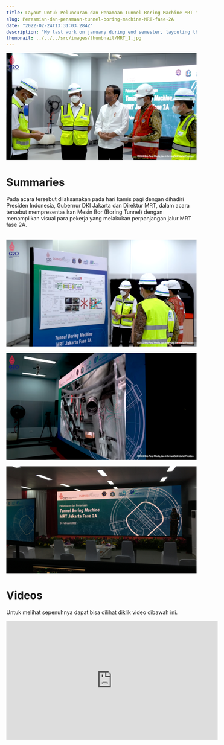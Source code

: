 ```yaml
---
title: Layout Untuk Peluncuran dan Penamaan Tunnel Boring Machine MRT fase 2A
slug: Peresmian-dan-penamaan-tunnel-boring-machine-MRT-fase-2A
date: "2022-02-24T13:31:03.284Z"
description: "My last work on january during end semester, layouting the banner for MRT opening ceremony Tunnel Boring machine, represented by the Indonesian presiden Jokowi and Jakarta Governer Anies."
thumbnail: ../../../src/images/thumbnail/MRT_1.jpg
---
```


![Penamaan dam Peluncuran Boring Tunnel](./MRT3.png)<br>

# Summaries
Pada acara tersebut dilaksanakan pada hari kamis pagi dengan dihadiri Presiden Indonesia, Gubernur DKI Jakarta dan Direktur MRT, dalam acara tersebut mempresentasikan Mesin Bor (Boring Tunnel) dengan menampilkan visual para pekerja yang melakukan perpanjangan jalur MRT fase 2A.<br><br>

![Penamaan dam Peluncuran Boring Tunnel](./MRT.png)<br>

![Layout Banner Acara LED](./MRT2.png)<br>

![Layout Banner Acara LED](./MRT4.png)<br>

# Videos
Untuk melihat sepenuhnya dapat bisa dilihat diklik video dibawah ini.<br>

<iframe width="560" height="315" src="https://www.youtube.com/embed/eZoWsSYWcA0" title="YouTube video player" frameborder="0" allow="accelerometer; clipboard-write; encrypted-media; gyroscope; picture-in-picture" allowfullscreen></iframe>